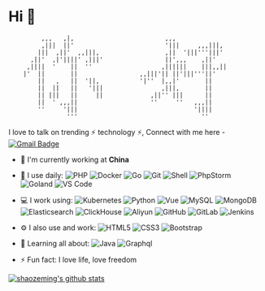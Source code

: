 # Hi 👋
             ,,,   ,|,                         ,,,              
             ,|||  ||'                         '|||     ,,,|||, 
            |||  ,||'  ,,|||,                  ,||  '|||'''|||' 
          ,||'  ,|'||||' ,|||'                 ||',,,    ,||'   
         ,||||  '    ||  ''                   ,||||||    |||,,||
        |'  ||       ||                 ,,|||'|| ||'|||'''||'   
            ||   ,   ||  '||,           '|''  |,,|'       ||    
            ||  ||   ||   '|||                ,|||,       ||    
            || |||   ||     ||             ,||'' |||      ||    
            ||  ' ,,,||                    ''     ''   ,,,||    
            ''     '|||                                '||||    
                    '''                                  ''     



I love to talk on trending ⚡ technology ⚡,  Connect with me here -[![Gmail Badge](https://img.shields.io/badge/-szm19920426@gmail.com-c14438?style=plastic&logo=Gmail&logoColor=white&link=mailto:szm19920426@gmail.com)](mailto:szm19920426@gmail.com)

- 🏢 I'm currently working at **China**
- 🚀 I use daily:
  ![PHP](https://img.shields.io/badge/-php-394989?style=plastic&logo=php)
  ![Docker](https://img.shields.io/badge/-Docker-8fcfd1?style=plastic&logo=docker)
  ![Go](https://img.shields.io/badge/-Go-9cf?style=plastic&logo=go)
  ![Git](https://img.shields.io/badge/-Git-black?style=plastic&logo=git)
  ![Shell](https://img.shields.io/badge/-Shell-blasck?style=plastic&logo=Shell)
  ![PhpStorm](https://img.shields.io/badge/-PhpStorm-black?style=plastic&logo=phpstorm)
  ![Goland](https://img.shields.io/badge/-Goland-black?style=plastic&logo=goland)
  ![VS Code](https://img.shields.io/badge/-VS%20Code-007ACC?style=plastic&logo=visual-studio-code)
- 💻 I work using:
  ![Kubernetes](https://img.shields.io/badge/-Kubernetes-blue?style=plastic&logo=kubernetes)
  ![Python](https://img.shields.io/badge/-Python-8fcfd1?style=plastic&logo=Python)
  ![Vue](https://img.shields.io/badge/-Vue-3b2e5a?style=plastic&logo=vuedotjs)
  ![MySQL](https://img.shields.io/badge/-MySQL-336791?style=plastic&logo=mysql)
  ![MongoDB](https://img.shields.io/badge/-MongoDB-black?style=plastic&logo=mongodb)
  ![Elasticsearch](https://img.shields.io/badge/-Elasticsearch-8fcfd1?style=plastic&logo=elasticsearch)
  ![ClickHouse](https://img.shields.io/badge/-ClickHouse-blue?style=plastic&logo=clickhouse)
  ![Aliyun](https://img.shields.io/badge/Aliyun-black?style=plastic&logo=alibabacloud)
  ![GitHub](https://img.shields.io/badge/-GitHub-181717?style=plastic&logo=github)
  ![GitLab](https://img.shields.io/badge/-GitLab-FCA121?style=plastic&logo=gitlab)
  ![Jenkins](https://img.shields.io/badge/-Jenkins-black?style=plastic&logo=Jenkins) 
- ⚙️ I also use and work: 
  ![HTML5](https://img.shields.io/badge/-HTML5-E34F26?style=plastic&logo=html5&logoColor=white)
  ![CSS3](https://img.shields.io/badge/-CSS3-1572B6?style=plastic&logo=css3)
  ![Bootstrap](https://img.shields.io/badge/-Bootstrap-563D7C?style=plastic&logo=bootstrap)
- 🌱 Learning all about:
  ![Java](https://img.shields.io/badge/-Java-informational?style=plastic&logo=java)
  ![Graphql](https://img.shields.io/badge/-Graphql-E10098?style=plastic&logo=Graphql)
  
- ⚡️ Fun fact: I love life, love freedom

[![shaozeming's github stats](https://github-readme-stats.vercel.app/api?username=shaozeming&theme=9cf&show_icons=true)](https://github.com/shaozeming)
